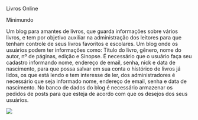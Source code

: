 Livros Online

Minimundo

Um blog para amantes de livros, que guarda informações sobre vários livros, e tem por objetivo auxiliar na administração dos leitores para que tenham controle de seus livros favoritos e escolares. Um blog onde os usuários podem ter informações como: Titulo do livro, gênero, nome do autor, nº de páginas, edição e Sinopse. É necessário que o usuário faça seu cadastro informando nome, endereço de email, senha, nick e data de nascimento, para que possa salvar em sua conta o histórico de livros já lidos, os que está lendo e tem interesse de ler, dos administradores é necessário que seja informado nome, endereço de email, senha e data de nascimento. No banco de dados do blog é necessário armazenar os pedidos de posts para que esteja de acordo com que os desejos dos seus usuários.

<img src="http://i.imgur.com/s9wzwuK.jpg">
